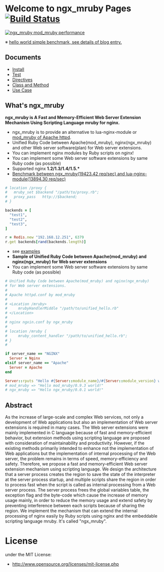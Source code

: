 # Welcome to ngx_mruby Pages  [![Build Status](https://travis-ci.org/matsumoto-r/ngx_mruby.svg?branch=master)](https://travis-ci.org/matsumoto-r/ngx_mruby)

[![ngx_mruby mod_mruby performance](https://github.com/matsumoto-r/mod_mruby/raw/master/images/performance_20140301.png)](http://blog.matsumoto-r.jp/?p=3974)

※ [hello world simple benchmark, see details of blog entry.](http://blog.matsumoto-r.jp/?p=3974)

## Documents
- [Install](https://github.com/matsumoto-r/ngx_mruby/wiki/Install)
- [Test](https://github.com/matsumoto-r/ngx_mruby/wiki/Test)
- [Directives](https://github.com/matsumoto-r/ngx_mruby/wiki/Directives)
- [Class and Method](https://github.com/matsumoto-r/ngx_mruby/wiki/Class-and-Method)
- [Use Case](https://github.com/matsumoto-r/ngx_mruby/wiki/Use-Case)

## What's ngx_mruby
__ngx_mruby is A Fast and Memory-Efficient Web Server Extension Mechanism Using Scripting Language mruby for nginx.__

- ngx_mruby is to provide an alternative to lua-nginx-module or [mod_mruby of Apache httpd](http://mod.mruby.org/). 
- Unified Ruby Code between Apache(mod_mruby), nginx(ngx_mruby) and other Web server software(plan) for Web server extensions.
- You can implement nginx modules by Ruby scripts on nginx!
- You can implement some Web server software extensions by same Ruby code (as possible) 
- Supported nginx __1.2/1.3/1.4/1.5.*__
- [Benchmark between ngx_mruby(19423.42 req/sec) and lua-nginx-module(13894.30 req/sec)](https://gist.github.com/matsumoto-r/6930672)

```ruby
# location /proxy {
#   mruby_set $backend "/path/to/proxy.rb";
#   proxy_pass   http://$backend;
# }

backends = [
  "test1",
  "test2",
  "test3",
]

r = Redis.new "192.168.12.251", 6379
r.get backends[rand(backends.length)]
```

- see [examples](https://github.com/matsumoto-r/ngx_mruby/blob/master/example/nginx.conf)
- __Sample of Unified Ruby Code between Apache(mod_mruby) and nginx(ngx_mruby) for Web server extensions__
- You can implement some Web server software extensions by same Ruby code (as possible) 

```ruby
# Unified Ruby Code between Apache(mod_mruby) and nginx(ngx_mruby)
# for Web server extensions.
#
# Apache httpd.conf by mod_mruby
# 
# <Location /mruby>
#     mrubyHandlerMiddle "/path/to/unified_hello.rb"
# </Location>
#
# nginx ngxin.conf by ngx_mruby
#
# location /mruby {
#     mruby_content_handler "/path/to/unified_hello.rb";
# }
#

if server_name == "NGINX"
  Server = Nginx
elsif server_name == "Apache"
  Server = Apache
end

Server::rputs "Hello #{Server::module_name}/#{Server::module_version} world!"
# mod_mruby => "Hello mod_mruby/0.9.3 world!"
# ngx_mruby => "Hello ngx_mruby/0.0.1 world!"
```

## Abstract

As the increase of large-scale and complex Web services, not only a development of Web applications but also an implementation of Web server extensions is required in many cases. The Web server extensions were mainly implemented in C language because of fast and memory-efficient behavior, but extension methods using scripting language are proposed with consideration of maintainability and productivity. However, if the existing methods primarily intended to enhance not the implementation of Web applications but the implementation of internal processing of the Web server, the problem remains in terms of speed, memory-efficiency and safety. Therefore, we propose a fast and memory-efficient Web server extension mechanism using scripting language. We design the architecture that a server process creates the region to save the state of the interpreter at the server process startup, and multiple scripts share the region in order to process fast when the script is called as internal processing from a Web server process. The server process frees the global variables table, the exception flag and the byte-code which cause the increase of memory usage mainly, in order to reduce the memory usage and extend safety by preventing interference between each scripts because of sharing the region. We implement the mechanism that can extend the internal processing of nginx easily by Ruby scripts using nginx and the embeddable scripting language mruby. It's called "ngx_mruby".

# License
under the MIT License:

* http://www.opensource.org/licenses/mit-license.php

